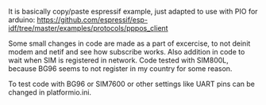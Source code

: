 It is basically copy/paste espressif example, just adapted to use with PIO for arduino:
https://github.com/espressif/esp-idf/tree/master/examples/protocols/pppos_client


Some small changes in code are made as a part of excercise, to not deinit modem and netif and see how subscribe works. Also addition in code to wait when SIM is registered in network. Code tested with SIM800L, because BG96 seems to not register in my country for some reason.

To test code with BG96 or SIM7600 or other settings like UART pins can be changed in platformio.ini.

